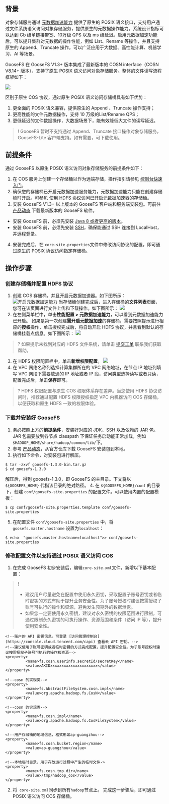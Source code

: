 ## 背景

对象存储服务通过 [元数据加速能力](https://cloud.tencent.com/document/product/436/56971) 提供了原生的 POSIX 语义接口，支持用户通过文件系统语义访问对象存储服务，提供原生的元数据操作能力。系统设计指标可以达到 Gb 级单链接带宽、10万级 QPS 以及 ms 级延迟。启用元数据加速功能后，可以提升集群对元数据的操作性能，例如 List、Rename 等操作，并且支持原生的 Append、Truncate 操作，可以广泛应用于大数据、高性能计算、机器学习、AI 等场景。

GooseFS 在 GooseFS V1.3+ 版本集成了最新版本的 COSN interface（COSN V8.14+ 版本），支持了原生 POSIX 语义访问对象存储服务。整体的文件读写流程框架如下：

![](https://qcloudimg.tencent-cloud.cn/raw/99e322492b183c88c06b553dbb1fbc9b.png)

区别于原生 COS 协议，通过原生 POSIX 语义访问存储桶具有如下优势：

1.  更全面的 POSIX 语义兼容，提供原生的 Append 、Truncate 操作支持；
2.  更高性能的文件元数据操作，支持 10 万级的List/Rename QPS；
3.  更低延迟的文件数据操作，大数据场景下，能有效降低大文件的读写延迟。

>! GooseFS 暂时不支持通过 Append、Truncate 接口操作对象存储服务，GooseFS-Lite 客户端支持。如有需要，可下载使用。
>

## 前提条件

通过 GooseFS 以原生 POSIX 语义访问对象存储服务的前提条件如下：

1. 在 COS 服务上创建一个存储桶以作为远端存储，操作指引请参见 [控制台快速入门](https://cloud.tencent.com/document/product/436/38484)。
2. 确保您的存储桶已开启元数据加速服务能力，元数据加速能力只能在创建存储桶时开启。可参见 [使用 HDFS 协议访问已开启元数据加速器的存储桶](https://cloud.tencent.com/document/product/436/68700)。
3. 安装 GooseFS V1.3+ 以上版本的 GooseFS 客户端和服务端安装包。可前往 [产品动态](https://cloud.tencent.com/document/product/1424/68331) 下载最新版本的 GooseFS 软件。
 - 安装 GooseFS 前，必须先安装 [Java 8 或者更高的版本](https://www.oracle.com/java/technologies/javase/javase-jdk8-downloads.html)。
 - 安装 GooseFS 前，必须先安装 [SSH](https://www.ssh.com/ssh/)，确保能通过 SSH 连接到 LocalHost，并远程登录。
4. 安装完成后，在 `core-site.properties`文件中修改访问协议的配置，即可通过原生的 POSIX 协议访问指定存储桶。

## 操作步骤


<span id="1"></span>
### 创建存储桶并配置 HDFS 协议

1. 创建 COS 存储桶，并且开启元数据加速器。如下图所示：
![开启元数据加速能力](https://qcloudimg.tencent-cloud.cn/raw/148ce1336e35c53d3f7ef4cd95e2a35c.png)
当存储桶创建完成后，进入存储桶的**文件列表**页面，您可在该页面进行文件上传和下载操作。如下图所示：
![](https://qcloudimg.tencent-cloud.cn/raw/bc79bd567aa0c59aa1c2ad9090470247.png)
2. 在左侧菜单栏中，单击**性能配置 > 元数据加速能力**，可以看到元数据加速能力已开启。
如果是第一次创建**需开启元数据加速**的存储桶，需要按照提示进行相应的**授权**操作，单击授权完成后，将自动开启 HDFS 协议，并且看到默认的存储桶挂载点信息。如下图所示：
![](https://qcloudimg.tencent-cloud.cn/raw/8911a046375d13102a5d7faf8084f931.png)
>? 如果提示未找到对应的 HDFS 文件系统，请单击 [提交工单](https://console.cloud.tencent.com/workorder/category) 联系我们获取帮助。
>
3. 在 HDFS 权限配置栏中，单击**新增权限配置**。
![](https://qcloudimg.tencent-cloud.cn/raw/b1708a946fae9c4722e1c809770ee26b.png)
4. 在 VPC 网络名称列选择计算集群所在的 VPC 网络地址，在节点 IP 地址列填写 VPC 网段下需要放通的 IP 地址或者 IP 段，访问类型选择读写或者只读，配置完成后，单击**保存**即可。
>? HDFS 权限配置与原生 COS 权限体系存在差异。当您使用 HDFS 协议访问时，推荐通过配置 HDFS 权限授权指定 VPC 内机器访问 COS 存储桶，以便获取和原生 HDFS 一致的权限体验。
>


### 下载并安装好 GooseFS

1. 务必按照上方的**前提条件**，安装好对应的 JDK、SSH 以及依赖的 JAR 包。
JAR 包需要放到各节点 classpath 下保证任务启动能正常加载，例如`$HADOOP_HOME/share/hadoop/common/lib/`下。
2. 参考 [产品动态](https://cloud.tencent.com/document/product/1424/68331)，从官方仓库下载 GooseFS 安装包到本地。
3. 执行如下命令，对安装包进行解压。
```
$ tar -zxvf goosefs-1.3.0-bin.tar.gz
$ cd goosefs-1.3.0
```
解压后，得到 goosefs-1.3.0，即 GooseFS 的主目录。下文将以 `${GOOSEFS_HOME}` 代指该目录的绝对路径。
4. 在 `${GOOSEFS_HOME}/conf` 的目录下，创建 `conf/goosefs-site.properties` 的配置文件。可以使用内置的配置模板：
```
$ cp conf/goosefs-site.properties.template conf/goosefs-site.properties
```
5. 在配置文件 `conf/goosefs-site.properties` 中，将 `goosefs.master.hostname` 设置为`localhost`：
```
$ echo  "goosefs.master.hostname=localhost">> conf/goosefs-site.properties
```

### 修改配置文件以支持通过 POSIX 语义访问 COS

1. 在完成 GooseFS 初步安装后，编辑`core-site.xml`文件，新增以下基本配置：
>!
>- 建议用户尽量避免在配置中使用永久密钥，采取配置子账号密钥或者临时密钥的方式有助于提升业务安全性。为子账号授权时建议按需授权子账号可执行的操作和资源，避免发生预期外的数据泄露。
>- 如果您一定要使用永久密钥，建议对永久密钥的权限范围进行限制，可通过限制永久密钥的可执行操作、资源范围和条件（访问 IP 等），提升使用安全性。
>
```
<!--账户的 API 密钥信息。可登录 [访问管理控制台](https://console.cloud.tencent.com/capi) 查看云 API 密钥。-->
<!--建议使用子账号密钥或者临时密钥的方式完成配置，提升配置安全性。为子账号授权时建议按需授权子账号可执行的操作和资源-->
<property>
         <name>fs.cosn.userinfo.secretId/secretKey</name>
         <value>AKIDxxxxxxxxxxxxxxxxxxxxx</value>
</property>

<!--cosn 的实现类-->
<property>
         <name>fs.AbstractFileSystem.cosn.impl</name>
         <value>org.apache.hadoop.fs.CosN</value>
</property>

<!--cosn 的实现类-->
<property>
         <name>fs.cosn.impl</name>
         <value>org.apache.hadoop.fs.CosFileSystem</value>
</property>

<!--用户存储桶的地域信息，格式形如ap-guangzhou-->      
<property>
         <name>fs.cosn.bucket.region</name>
         <value>ap-guangzhou</value>
</property>

<!--本地临时目录，用于存放运行过程中产生的临时文件->      
<property>
         <name>fs.cosn.tmp.dir</name>
         <value>/tmp/hadoop_cos</value>
</property>
```
2. 将` core-site.xml`同步到所有`hadoop`节点上。
完成这一步骤后，即可通过 POSIX 语义访问 COS 存储桶。

